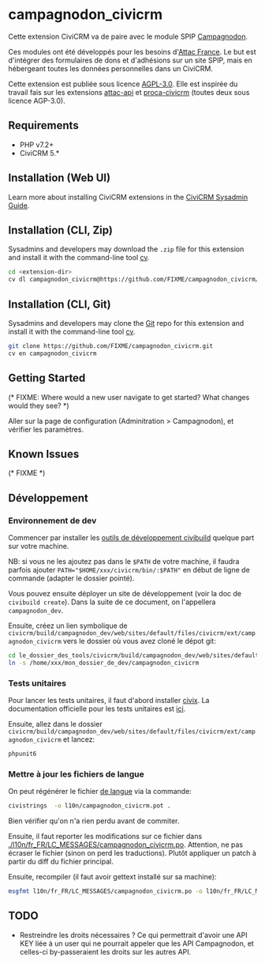 # campagnodon_civicrm

Cette extension CiviCRM va de paire avec le module SPIP [Campagnodon](https://code.globenet.org/attacfr/campagnodon).

Ces modules ont été développés pour les besoins d'[Attac France](https://france.attac.org).
Le but est d'intégrer des formulaires de dons et d'adhésions sur un site SPIP, mais en hébergeant toutes les données personnelles dans un CiviCRM.

Cette extension est publiée sous licence [AGPL-3.0](LICENSE.txt).
Elle est inspirée du travail fais sur les extensions [attac-api](https://github.com/TechToThePeople/attac-api) et [proca-civicrm](https://github.com/fixthestatusquo/proca-civicrm) (toutes deux sous licence AGP-3.0).

## Requirements

* PHP v7.2+
* CiviCRM 5.*

## Installation (Web UI)

Learn more about installing CiviCRM extensions in the [CiviCRM Sysadmin Guide](https://docs.civicrm.org/sysadmin/en/latest/customize/extensions/).

## Installation (CLI, Zip)

Sysadmins and developers may download the `.zip` file for this extension and
install it with the command-line tool [cv](https://github.com/civicrm/cv).

```bash
cd <extension-dir>
cv dl campagnodon_civicrm@https://github.com/FIXME/campagnodon_civicrm/archive/master.zip
```

## Installation (CLI, Git)

Sysadmins and developers may clone the [Git](https://en.wikipedia.org/wiki/Git) repo for this extension and
install it with the command-line tool [cv](https://github.com/civicrm/cv).

```bash
git clone https://github.com/FIXME/campagnodon_civicrm.git
cv en campagnodon_civicrm
```

## Getting Started

(* FIXME: Where would a new user navigate to get started? What changes would they see? *)

Aller sur la page de configuration (Adminitration > Campagnodon), et vérifier les paramètres.

## Known Issues

(* FIXME *)

## Développement

### Environnement de dev

Commencer par installer les [outils de développement civibuild](https://docs.civicrm.org/dev/en/latest/tools/civibuild/) quelque part sur votre machine.

NB: si vous ne les ajoutez pas dans le `$PATH` de votre machine, il faudra parfois ajouter `PATH="$HOME/xxx/civicrm/bin/:$PATH"` en début de ligne de commande (adapter le dossier pointé).

Vous pouvez ensuite déployer un site de développement (voir la doc de `civibuild create`).
Dans la suite de ce document, on l'appellera `campagnodon_dev`.

Ensuite, créez un lien symbolique de `civicrm/build/campagnodon_dev/web/sites/default/files/civicrm/ext/campagnodon_civicrm` vers le dossier où vous avez cloné le dépot git:

```bash
cd le_dossier_des_tools/civicrm/build/campagnodon_dev/web/sites/default/files/civicrm/ext/
ln -s /home/xxx/mon_dossier_de_dev/campagnodon_civicrm
```

### Tests unitaires

Pour lancer les tests unitaires, il faut d'abord installer [civix](https://docs.civicrm.org/dev/en/latest/extensions/civix/). La documentation officielle pour les tests unitaires est [ici](https://docs.civicrm.org/dev/en/latest/testing/phpunit/#running-tests).

Ensuite, allez dans le dossier `civicrm/build/campagnodon_dev/web/sites/default/files/civicrm/ext/campagnodon_civicrm` et lancez:

```bash
phpunit6
```

### Mettre à jour les fichiers de langue

On peut régénérer le fichier [de langue](./l10n/campagnodon_civicrm.pot) via la commande:

```bash
civistrings  -o l10n/campagnodon_civicrm.pot .
```

Bien vérifier qu'on n'a rien perdu avant de commiter.

Ensuite, il faut reporter les modifications sur ce fichier dans [./l10n/fr_FR/LC_MESSAGES/campagnodon_civicrm.po](./l10n/fr_FR/LC_MESSAGES/campagnodon_civicrm.po).
Attention, ne pas écraser le fichier (sinon on perd les traductions). Plutôt appliquer un patch à partir du diff du fichier principal.

Ensuite, recompiler (il faut avoir gettext installé sur sa machine):

```bash
msgfmt l10n/fr_FR/LC_MESSAGES/campagnodon_civicrm.po -o l10n/fr_FR/LC_MESSAGES/campagnodon_civicrm.mo
```

## TODO

* Restreindre les droits nécessaires ? Ce qui permettrait d'avoir une API KEY liée à un user qui ne pourrait appeler que les API Campagnodon, et celles-ci by-passeraient les droits sur les autres API.
